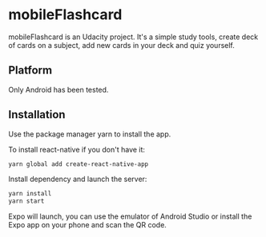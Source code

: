 # mobileFlashcard

mobileFlashcard is an Udacity project. It's a simple study tools, create deck of cards on a subject, add new cards in your deck and quiz yourself.

## Platform

Only Android has been tested.

## Installation

Use the package manager yarn to install the app.

To install react-native if you don't have it:

```bash
yarn global add create-react-native-app
```

Install dependency and launch the server:

```bash
yarn install
yarn start
```

Expo will launch, you can use the emulator of Android Studio or install the Expo app on your phone and scan the QR code.
